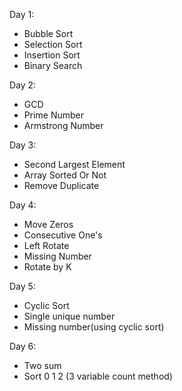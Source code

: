 Day 1:
* Bubble Sort
* Selection Sort
* Insertion Sort
* Binary Search

Day 2:
* GCD
* Prime Number
* Armstrong Number

Day 3:
* Second Largest Element
* Array Sorted Or Not
* Remove Duplicate

Day 4:
* Move Zeros
* Consecutive One's
* Left Rotate
* Missing Number
* Rotate by K

Day 5:
* Cyclic Sort
* Single unique number
* Missing number(using cyclic sort)

Day 6:
* Two sum
* Sort 0 1 2 (3 variable count method)
